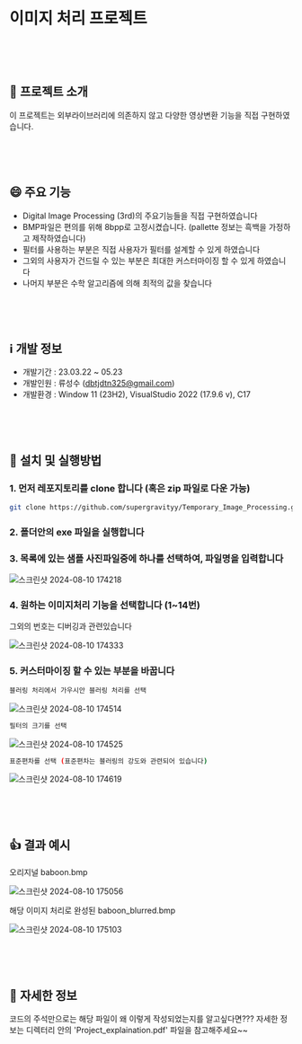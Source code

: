# 이미지 처리 프로젝트

&nbsp;

&nbsp;
## 💪 프로젝트 소개
이 프로젝트는 외부라이브러리에 의존하지 않고 다양한 영상변환 기능을 직접 구현하였습니다.

&nbsp;

&nbsp;

## 😄 주요 기능
* Digital Image Processing (3rd)의 주요기능들을 직접 구현하였습니다
* BMP파일은 편의를 위해 8bpp로 고정시켰습니다. (pallette 정보는 흑백을 가정하고 제작하였습니다)
* 필터를 사용하는 부분은 직접 사용자가 필터를 설계할 수 있게 하였습니다
* 그외의 사용자가 건드릴 수 있는 부분은 최대한 커스터마이징 할 수 있게 하였습니다
* 나머지 부분은 수학 알고리즘에 의해 최적의 값을 찾습니다

&nbsp;

&nbsp;

## ℹ️ 개발 정보
* 개발기간 : 23.03.22 ~ 05.23
* 개발인원 : 류성수 (dbtjdtn325@gmail.com)
* 개발환경 : Window 11 (23H2), VisualStudio 2022 (17.9.6 v), C17

&nbsp;

&nbsp;

## 🙏 설치 및 실행방법

### 1. 먼저 레포지토리를 clone 합니다 (혹은 zip 파일로 다운 가능)
   ```sh
   git clone https://github.com/supergravityy/Temporary_Image_Processing.git
   ```
### 2. 폴더안의 exe 파일을 실행합니다

### 3. 목록에 있는 샘플 사진파일중에 하나를 선택하여, 파일명을 입력합니다

![스크린샷 2024-08-10 174218](https://github.com/user-attachments/assets/88bd027f-5c5b-4f1c-813e-31e1641247e7)

### 4. 원하는 이미지처리 기능을 선택합니다 (1~14번)

그외의 번호는 디버깅과 관련있습니다

![스크린샷 2024-08-10 174333](https://github.com/user-attachments/assets/88bc9df2-cd44-4619-9959-658f3abc53a5)

### 5. 커스터마이징 할 수 있는 부분을 바꿉니다

  ```sh
  블러링 처리에서 가우시안 블러링 처리를 선택
  ```
![스크린샷 2024-08-10 174514](https://github.com/user-attachments/assets/92b7d83c-4fe6-4f28-a115-d57b33a2f3a4)

  ```sh
  필터의 크기를 선택
  ```

![스크린샷 2024-08-10 174525](https://github.com/user-attachments/assets/45f4a591-40bb-44c9-9d31-3761f2cfa639)

  ```sh
  표준편차를 선택 (표준편차는 블러링의 강도와 관련되어 있습니다)
  ```

![스크린샷 2024-08-10 174619](https://github.com/user-attachments/assets/c2c068df-683d-4c36-85da-353354f18da7)

&nbsp;

&nbsp;

## 👍 결과 예시

오리지널 baboon.bmp

![스크린샷 2024-08-10 175056](https://github.com/user-attachments/assets/8a0ccc30-44e9-4782-9b46-d08a93d89c85)

해당 이미지 처리로 완성된 baboon_blurred.bmp

![스크린샷 2024-08-10 175103](https://github.com/user-attachments/assets/0c57c1f1-f8de-4285-a5b4-3f1bb7515945)

&nbsp;

&nbsp;

## 🤔 자세한 정보

코드의 주석만으로는 해당 파일이 왜 이렇게 작성되었는지를 알고싶다면???
자세한 정보는 디렉터리 안의 'Project_explaination.pdf' 파일을 참고해주세요~~
